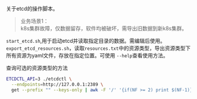关于etcd的操作脚本。

> 业务场景1：  
k8s集群故障，仅数据留存，软件均被破坏，需导出旧数据到新k8s集群。

`start_etcd.sh`,用于启动etcd并读取指定目录的数据。需编辑后使用。
`export_etcd_resources.sh`，读取`resources.txt`中的资源类型，导出资源类型下所有资源为yaml文件，存放在指定位置。可使用 `--help`查看使用方法。

查询可选的资源类型的方法  
```bash
ETCDCTL_API=3 ./etcdctl \
  --endpoints=http://127.0.0.1:2389 \
  get --prefix "" --keys-only | awk -F '/' '{if(NF >= 2) print $(NF-1)}' | sort | uniq -c
```
